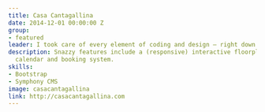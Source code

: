```yaml
---
title: Casa Cantagallina
date: 2014-12-01 00:00:00 Z
group:
- featured
leader: I took care of every element of coding and design – right down to the illustrations
description: Snazzy features include a (responsive) interactive floorplan, live availability
  calendar and booking system.
skills:
- Bootstrap
- Symphony CMS
image: casacantagallina
link: http://casacantagallina.com
---
```



